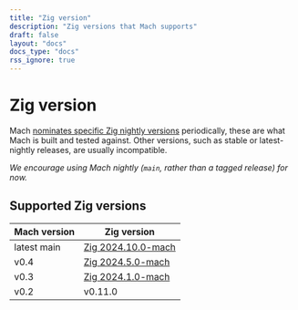 ```yaml
---
title: "Zig version"
description: "Zig versions that Mach supports"
draft: false
layout: "docs"
docs_type: "docs"
rss_ignore: true
---
```


# Zig version

Mach [nominates specific Zig nightly versions](../nominated-zig) periodically, these are what Mach is built and tested against. Other versions, such as stable or latest-nightly releases, are usually incompatible.

_We encourage using Mach nightly (`main`, rather than a tagged release) for now._

## Supported Zig versions

| Mach version | Zig version                                             |
|--------------|---------------------------------------------------------|
| latest main  | [Zig 2024.10.0-mach](/docs/nominated-zig/#2024100-mach) |
| v0.4         | [Zig 2024.5.0-mach](/docs/nominated-zig/#202450-mach)   |
| v0.3         | [Zig 2024.1.0-mach](/docs/nominated-zig/#202410-mach)   |
| v0.2         | v0.11.0                                                 |
